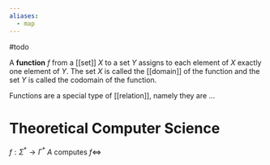 ```yaml
---
aliases:
  - map
---
```


#todo 

A **function** $f$ from a [[set]] $X$ to a set $Y$ assigns to each element of $X$ exactly one element of $Y$. The set $X$ is called the [[domain]] of the function and the set $Y$ is called the codomain of the function.

Functions are a special type of [[relation]], namely they are ...


# Theoretical Computer Science

$f:\Sigma^* \to \Gamma^*$
$A$ computes $f \iff$
